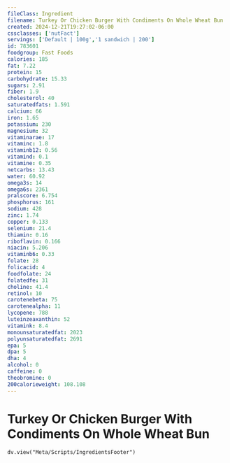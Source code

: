 ```yaml
---
fileClass: Ingredient
filename: Turkey Or Chicken Burger With Condiments On Whole Wheat Bun
created: 2024-12-21T19:27:02-06:00
cssclasses: ['nutFact']
servings: ['Default | 100g','1 sandwich | 200']
id: 783601
foodgroup: Fast Foods
calories: 185
fat: 7.22
protein: 15
carbohydrate: 15.33
sugars: 2.91
fiber: 1.9
cholesterol: 40
saturatedfats: 1.591
calcium: 66
iron: 1.65
potassium: 230
magnesium: 32
vitaminarae: 17
vitaminc: 1.8
vitaminb12: 0.56
vitamind: 0.1
vitamine: 0.35
netcarbs: 13.43
water: 60.92
omega3s: 14
omega6s: 2361
pralscore: 6.754
phosphorus: 161
sodium: 428
zinc: 1.74
copper: 0.133
selenium: 21.4
thiamin: 0.16
riboflavin: 0.166
niacin: 5.206
vitaminb6: 0.33
folate: 28
folicacid: 4
foodfolate: 24
folatedfe: 31
choline: 41.4
retinol: 10
carotenebeta: 75
carotenealpha: 11
lycopene: 788
luteinzeaxanthin: 52
vitamink: 8.4
monounsaturatedfat: 2023
polyunsaturatedfat: 2691
epa: 5
dpa: 5
dha: 4
alcohol: 0
caffeine: 0
theobromine: 0
200calorieweight: 108.108
---
```


# Turkey Or Chicken Burger With Condiments On Whole Wheat Bun

```dataviewjs
dv.view("Meta/Scripts/IngredientsFooter")
```